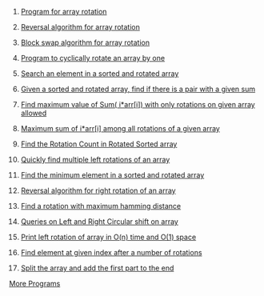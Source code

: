 1. [Program for array rotation](https://www.geeksforgeeks.org/array-rotation/)
    

2. [Reversal algorithm for array rotation](https://www.geeksforgeeks.org/program-for-array-rotation-continued-reversal-algorithm/)
    

3. [Block swap algorithm for array rotation](https://www.geeksforgeeks.org/block-swap-algorithm-for-array-rotation/)
    

4. [Program to cyclically rotate an array by one](https://www.geeksforgeeks.org/c-program-cyclically-rotate-array-one/)
    

5. [Search an element in a sorted and rotated array](https://www.geeksforgeeks.org/search-an-element-in-a-sorted-and-pivoted-array/)
    

6. [Given a sorted and rotated array, find if there is a pair with a given sum](https://www.geeksforgeeks.org/given-a-sorted-and-rotated-array-find-if-there-is-a-pair-with-a-given-sum/)
    

7. [Find maximum value of Sum( i*arr[i]) with only rotations on given array allowed](https://www.geeksforgeeks.org/find-maximum-value-of-sum-iarri-with-only-rotations-on-given-array-allowed/)
    

8. [Maximum sum of i*arr[i] among all rotations of a given array](https://www.geeksforgeeks.org/maximum-sum-iarri-among-rotations-given-array/)
    

9. [Find the Rotation Count in Rotated Sorted array](https://www.geeksforgeeks.org/find-rotation-count-rotated-sorted-array/)
    

10. [Quickly find multiple left rotations of an array](https://www.geeksforgeeks.org/quickly-find-multiple-left-rotations-of-an-array/)
    

11. [Find the minimum element in a sorted and rotated array](https://www.geeksforgeeks.org/find-minimum-element-in-a-sorted-and-rotated-array/)
    

12. [Reversal algorithm for right rotation of an array](https://www.geeksforgeeks.org/reversal-algorithm-right-rotation-array/)
    

13. [Find a rotation with maximum hamming distance](https://www.geeksforgeeks.org/find-a-rotation-with-maximum-hamming-distance/)
    

14. [Queries on Left and Right Circular shift on array](https://www.geeksforgeeks.org/queries-left-right-circular-shift-array/)
    

15. [Print left rotation of array in O(n) time and O(1) space](https://www.geeksforgeeks.org/print-left-rotation-array/)
    

16. [Find element at given index after a number of rotations](https://www.geeksforgeeks.org/find-element-given-index-number-rotations/)
    

17. [Split the array and add the first part to the end](https://www.geeksforgeeks.org/split-array-add-first-part-end/)
     



[More Programs](https://www.geeksforgeeks.org/tag/rotation/)